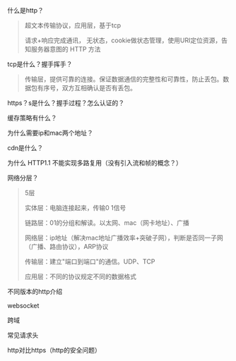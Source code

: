 什么是http？

> 超文本传输协议，应用层，基于tcp
>
> 请求+响应完成通讯， 无状态，cookie做状态管理，使用URI定位资源，告知服务器意图的 HTTP 方法

tcp是什么？握手挥手？

> 传输层，提供可靠的连接。保证数据通信的完整性和可靠性，防止丢包。数据包有序号，双方互相确认是否有丢包。

https？s是什么？握手过程？怎么认证的？

缓存策略有什么？

为什么需要ip和mac两个地址？

cdn是什么？

为什么 HTTP1.1 不能实现多路复用（没有引入流和帧的概念？）



网络分层？

> 5层
>
> 实体层：电脑连接起来，传输0 1信号
>
> 链路层：01的分组和解读。以太网、mac（网卡地址）、广播
>
> 网络层：ip地址（解决mac地址广播效率+突破子网），判断是否同一子网（广播、路由协议），ARP协议
>
> 传输层：建立"端口到端口"的通信。UDP、TCP
>
> 应用层：不同的协议规定不同的数据格式



不同版本的http介绍

websocket

跨域

常见请求头

http对比https（http的安全问题）










